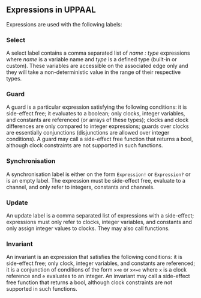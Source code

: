 ## Expressions in UPPAAL
Expressions are used with the following labels: 

### Select 
A select label contains a comma separated list of *name : type* expressions where *name* is a variable name and *type* is a defined type (built-in or custom). These variables are accessible on the associated edge only and they will take a non-deterministic value in the range of their respective types. 

### Guard
A guard is a particular expression satisfying the following conditions: it is side-effect free; it evaluates to a boolean; only clocks, integer variables, and constants are referenced (or arrays of these types); clocks and clock differences are only compared to integer expressions; guards over clocks are essentially conjunctions (disjunctions are allowed over integer conditions). A guard may call a side-effect free function that returns a bool, although clock constraints are not supported in such functions.

### Synchronisation 
A synchronisation label is either on the form `Expression!` or `Expression?` or is an empty label. The expression must be side-effect free, evaluate to a channel, and only refer to integers, constants and channels. 

### Update
An update label is a comma separated list of expressions with a side-effect; expressions must only refer to clocks, integer variables, and constants and only assign integer values to clocks. They may also call functions. 

### Invariant 
An invariant is an expression that satisfies the following conditions: it is side-effect free; only clock, integer variables, and constants are referenced; it is a conjunction of conditions of the form `x<e` or `x<=e` where `x` is a clock
reference and `e` evaluates to an integer. An invariant may call a side-effect free
function that returns a bool, although clock constraints are not supported
in such functions.
